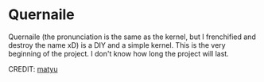 # Quernaile 

Quernaile (the pronunciation is the same as the kernel, but I frenchified and destroy the name xD) is a DIY and a simple kernel.
This is the very beginning of the project. I don't know how long the project will last.

CREDIT:
[matyu](https://matyu.fr/)
